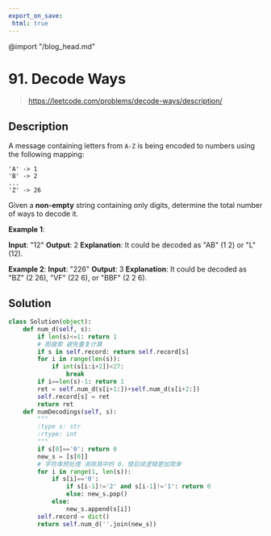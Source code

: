 ```yaml
---
export_on_save:
 html: true
---
```


@import "/blog_head.md"

# 91. Decode Ways

> <https://leetcode.com/problems/decode-ways/description/>

## Description

A message containing letters from `A-Z` is being encoded to numbers using the following mapping:

```
'A' -> 1
'B' -> 2
...
'Z' -> 26
```
Given a **non-empty** string containing only digits, determine the total number of ways to decode it.

**Example 1**:

**Input**: "12"
**Output**: 2
**Explanation**: It could be decoded as "AB" (1 2) or "L" (12).

**Example 2**:
**Input**: "226"
**Output**: 3
**Explanation**: It could be decoded as "BZ" (2 26), "VF" (22 6), or "BBF" (2 2 6).

## Solution

```python
class Solution(object):
    def num_d(self, s):
        if len(s)<=1: return 1
        # 图搜索 避免重复计算
        if s in self.record: return self.record[s]
        for i in range(len(s)):
            if int(s[i:i+2])<27:
                break
        if i==len(s)-1: return 1
        ret = self.num_d(s[i+1:])+self.num_d(s[i+2:])
        self.record[s] = ret
        return ret
    def numDecodings(self, s):
        """
        :type s: str
        :rtype: int
        """
        if s[0]=='0': return 0
        new_s = [s[0]]
        # 字符串预处理 消除其中的 0，使后续逻辑更加简单
        for i in range(1, len(s)):
            if s[i]=='0':
                if s[i-1]!='2' and s[i-1]!='1': return 0
                else: new_s.pop()
            else:
                new_s.append(s[i])
        self.record = dict()
        return self.num_d(''.join(new_s))
```
